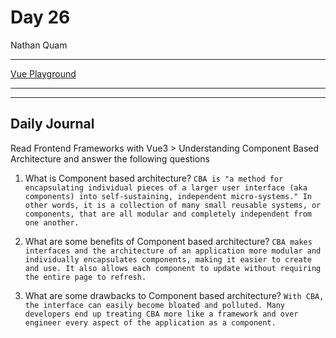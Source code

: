 # Day 26

Nathan Quam

---

[Vue Playground](link.com)

---
---

## Daily Journal

Read Frontend Frameworks with Vue3 > Understanding Component Based Architecture and answer the following questions

1. What is Component based architecture?
`
CBA is "a method for encapsulating individual pieces of a larger user interface (aka components) into self-sustaining, independent micro-systems." In other words, it is a collection of many small reusable systems, or components, that are all modular and completely independent from one another.
`

2. What are some benefits of Component based architecture?
`
CBA makes interfaces and the architecture of an application more modular and individually encapsulates components, making it easier to create and use. It also allows each component to update without requiring the entire page to refresh.
`

3. What are some drawbacks to Component based architecture?
`
With CBA, the interface can easily become bloated and polluted. Many developers end up treating CBA more like a framework and over engineer every aspect of the application as a component.
`
